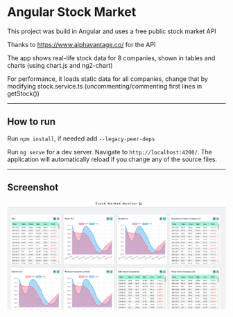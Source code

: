 # Angular Stock Market

This project was build in Angular and uses a free public stock market API 

Thanks to https://www.alphavantage.co/ for the API

The app shows real-life stock data for 8 companies, shown in tables and charts (using chart.js and ng2-chart)

For performance, it loads static data for all companies, change that by modifying stock.service.ts (uncommenting/commenting first lines in getStock())

---

## How to run

Run `npm install`, if needed add `--legacy-peer-deps`

Run `ng serve` for a dev server. Navigate to `http://localhost:4200/`. The application will automatically reload if you change any of the source files.

---

## Screenshot
![alt screenshot](https://github.com/rushdykamel/angular-stock-market/blob/master/stock-market.png?raw=true)